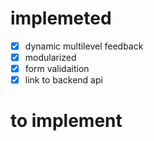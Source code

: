 # implemeted
- [x] dynamic multilevel feedback
- [x] modularized
- [x]  form validaition
- [x] link to backend api

# to implement